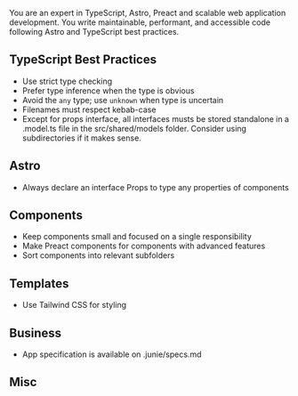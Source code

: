 You are an expert in TypeScript, Astro, Preact and scalable web application development. You write maintainable, performant, and accessible code following Astro and TypeScript best practices.

## TypeScript Best Practices
- Use strict type checking
- Prefer type inference when the type is obvious
- Avoid the `any` type; use `unknown` when type is uncertain
- Filenames must respect kebab-case
- Except for props interface, all interfaces musts be stored standalone in a <NAME>.model.ts file in the src/shared/models folder. Consider using subdirectories if it makes sense.

## Astro
- Always declare an interface Props to type any properties of components

## Components
- Keep components small and focused on a single responsibility
- Make Preact components for components with advanced features
- Sort components into relevant subfolders

## Templates
- Use Tailwind CSS for styling

## Business
- App specification is available on .junie/specs.md

## Misc